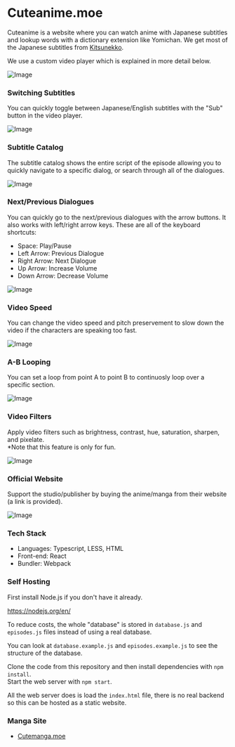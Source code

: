 # Cuteanime.moe

Cuteanime is a website where you can watch anime with Japanese subtitles and lookup words with a dictionary extension like Yomichan. We get most of 
the Japanese subtitles from [Kitsunekko](https://kitsunekko.net).

We use a custom video player which is explained in more detail below.

![Image](https://github.com/Tenpi/CuteAnime.moe/blob/main/assets/images/about.png?raw=true)

### Switching Subtitles

You can quickly toggle between Japanese/English subtitles with the "Sub" button in the video player.

![Image](https://github.com/Tenpi/CuteAnime.moe/blob/main/assets/images/switchingsubtitles.png?raw=true)

### Subtitle Catalog

The subtitle catalog shows the entire script of the episode allowing you to quickly navigate to a specific dialog, or 
search through all of the dialogues.

![Image](https://github.com/Tenpi/CuteAnime.moe/blob/main/assets/images/subtitlecatalog.png?raw=true)

### Next/Previous Dialogues

You can quickly go to the next/previous dialogues with the arrow buttons. It also works with left/right arrow keys. 
These are all of the keyboard shortcuts:

- Space: Play/Pause
- Left Arrow: Previous Dialogue
- Right Arrow: Next Dialogue
- Up Arrow: Increase Volume
- Down Arrow: Decrease Volume

![Image](https://github.com/Tenpi/CuteAnime.moe/blob/main/assets/images/nextdialogue.png?raw=true)

### Video Speed

You can change the video speed and pitch preservement to slow down the video if the characters are speaking 
too fast.

![Image](https://github.com/Tenpi/CuteAnime.moe/blob/main/assets/images/videospeed.png?raw=true)

### A-B Looping

You can set a loop from point A to point B to continuosly loop over a specific section.

![Image](https://github.com/Tenpi/CuteAnime.moe/blob/main/assets/images/abloop.png?raw=true)

### Video Filters

Apply video filters such as brightness, contrast, hue, saturation, sharpen, and pixelate. \
*Note that this feature is only for fun.

![Image](https://github.com/Tenpi/CuteAnime.moe/blob/main/assets/images/videofilters.png?raw=true)

### Official Website

Support the studio/publisher by buying the anime/manga from their website (a link is provided). 

![Image](https://github.com/Tenpi/CuteAnime.moe/blob/main/assets/images/officialwebsite.png?raw=true)

### Tech Stack

- Languages: Typescript, LESS, HTML
- Front-end: React 
- Bundler: Webpack

### Self Hosting

First install Node.js if you don't have it already. 

https://nodejs.org/en/

To reduce costs, the whole "database" is stored in `database.js` and `episodes.js` files instead of using a 
real database.

You can look at `database.example.js` and `episodes.example.js` to see the structure of the database.

Clone the code from this repository and then install dependencies with `npm install`. \
Start the web server with `npm start`. 

All the web server does is load the `index.html` file, there is no real backend so this can be hosted as a static 
website. 

### Manga Site
- [Cutemanga.moe](https://github.com/Tenpi/Cutemanga.moe)
